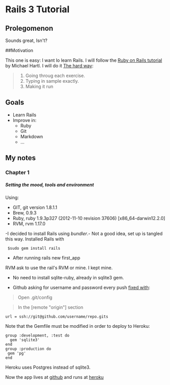 # Rails 3 Tutorial

## Prolegomenon
Sounds great, Isn't?

##Motivation

This one is easy: I want lo learn Rails.
I will follow the [Ruby on Rails tutorial](http://ruby.railstutorial.org/ruby-on-rails-tutorial-book#top) by Michael Hartl.
I will do it [The hard way](http://ruby.learncodethehardway.org/book/intro.html):
>1. Going throug each exercise.
>2. Typing in sample exactly.
>3. Making it run

## Goals

- Learn Rails
- Improve in:
    -  Ruby
    -  Git
    -  Markdown
    -  …

## My notes

### Chapter 1

##### Setting the mood, tools and environment

Using:

- GIT, git version 1.8.1.1
- Brew, 0.9.3
- Ruby, ruby 1.9.3p327 (2012-11-10 revision 37606) [x86_64-darwin12.2.0]
- RVM, rvm 1.17.0 

-I decided to install Rails using *bundler*.-
Not a good idea, set up is tangled this way.
Installed Rails with 

     $sudo gem install rails


- After running 
    rails new first_app

RVM ask to use the rail's RVM or mine. I kept mine.

- No need to install sqlite-ruby, already in sqlite3 gem.

- Github asking for username and password every push [fixed with](http://stackoverflow.com/questions/7773181/git-keeps-prompting-me-for-password):

>Open .git/config 

>In the [remote "origin"] section
 
    url = ssh://git@github.com/username/repo.gits

Note that the Gemfile must be modified in order to deploy to Heroku:

    group :development, :test do
      gem 'sqlite3'
    end
    group :production do
     gem 'pg'
    end

Heroku uses Postgres instead of sqlite3.

Now the app lives at [github](https://github.com/rogeliozarate/r3t-firstapp) and runs at [heroku](vhgfckml.herokuapp.com)